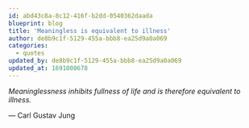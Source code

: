 ```yaml
---
id: abd43c8a-8c12-416f-b2dd-0540362daada
blueprint: blog
title: 'Meaningless is equivalent to illness'
author: de8b9c1f-5129-455a-bbb8-ea25d9a0a069
categories:
  - quotes
updated_by: de8b9c1f-5129-455a-bbb8-ea25d9a0a069
updated_at: 1691008678
---
```

*Meaninglessness inhibits fullness of life and is therefore equivalent to illness.*

— Carl Gustav Jung